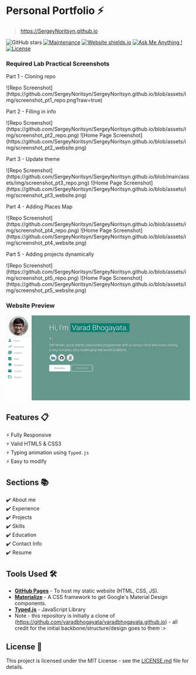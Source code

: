 # Personal Portfolio ⚡️ 
> https://SergeyNoritsyn.github.io

![GitHub stars](https://img.shields.io/github/stars/SergeyNoritsyn/SergeyNoritsyn.github.io) 
[![Maintenance](https://img.shields.io/badge/maintained-yes-green.svg)](https://github.com/SergeyNoritsyn/SergeyNoritsyn.github.io/commits/master)
[![Website shields.io](https://img.shields.io/badge/website-up-yellow)](http://SergeyNoritsyn.github.io/)
[![Ask Me Anything !](https://img.shields.io/badge/ask%20me-linkedin-1abc9c.svg)](https://www.linkedin.com/in/snoritsyn/)
[![License](http://img.shields.io/:license-mit-blue.svg?style=flat-square)](http://badges.mit-license.org)

### Required Lab Practical Screenshots

<p> Part 1 - Cloning repo </p>
![Repo Screenshot](https://github.com/SergeyNoritsyn/SergeyNoritsyn.github.io/blob/assets/img/screenshot_pt1_repo.png?raw=true)

<p> Part 2 - Filling in info </p>
![Repo Screenshot](https://github.com/SergeyNoritsyn/SergeyNoritsyn.github.io/blob/assets/img/screenshot_pt2_repo.png)
![Home Page Screenshot](https://github.com/SergeyNoritsyn/SergeyNoritsyn.github.io/blob/assets/img/screenshot_pt2_website.png)

<p> Part 3 - Update theme </p>
![Repo Screenshot](https://github.com/SergeyNoritsyn/SergeyNoritsyn.github.io/blob/main/assets/img/screenshot_pt3_repo.png)
![Home Page Screenshot](https://github.com/SergeyNoritsyn/SergeyNoritsyn.github.io/blob/assets/img/screenshot_pt3_website.png)

<p> Part 4 - Adding Places Map </p>
![Repo Screenshot](https://github.com/SergeyNoritsyn/SergeyNoritsyn.github.io/blob/assets/img/screenshot_pt4_repo.png)
![Home Page Screenshot](https://github.com/SergeyNoritsyn/SergeyNoritsyn.github.io/blob/assets/img/screenshot_pt4_website.png)

<p> Part 5 - Adding projects dynamically </p>
![Repo Screenshot](https://github.com/SergeyNoritsyn/SergeyNoritsyn.github.io/blob/assets/img/screenshot_pt5_repo.png)
![Home Page Screenshot](https://github.com/SergeyNoritsyn/SergeyNoritsyn.github.io/blob/assets/img/screenshot_pt5_website.png)

### Website Preview
<p align="center"> 
  <kbd>
    <a href="https://SergeyNoritsyn.github.io" target="_blank"><img src="examples/preview.gif">
  </a>
  </kbd>
</p>

## Features 📋
⚡️ Fully Responsive\
⚡️ Valid HTML5 & CSS3\
⚡️ Typing animation using `Typed.js`\
⚡️ Easy to modify

## Sections 📚
✔️ About me\
✔️ Experience\
✔️ Projects \
✔️ Skills \
✔️ Education\
✔️ Contact Info\
✔️ Resume

## Tools Used 🛠️
* [<b>GitHub Pages</b>](https://create-react-app.dev/docs/deployment/#github-pages) - To host my static website (HTML, CSS, JS).
* [<b>Materialize</b>](https://materializecss.com/) - A CSS framework to get Google's Material Design components.
* [<b>Typed.js</b>](https://mattboldt.com/demos/typed-js/) - JavaScript Library
* Note - this repository is initially a clone of (https://github.com/varadbhogayata/varadbhogayata.github.io) - all credit for the initial backbone/structure/design goes to them :>

## License 📄
This project is licensed under the MIT License - see the [LICENSE.md](./LICENSE) file for details.
